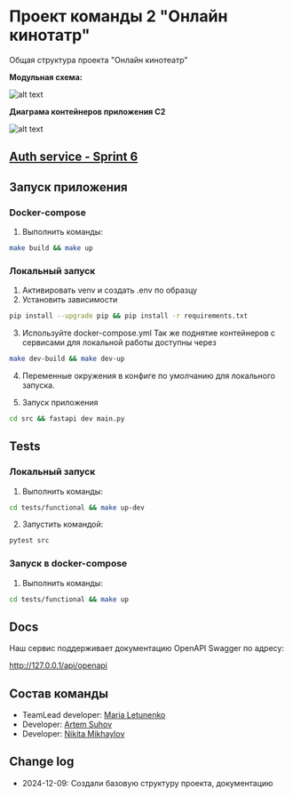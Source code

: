 # Проект команды 2 "Онлайн кинотатр"

Общая структура проекта "Онлайн кинотеатр"

**Модульная схема:**

![alt text](auth-service/srs/attachements/image-2.png)

**Диаграма контейнеров приложения C2**

![alt text](auth-service/srs/attachements/image-1.png)


## [Auth service - Sprint 6](auth-service/srs/auth.md)

## Запуск приложения

### Docker-compose

1. Выполнить команды:
```bash
make build && make up
```

### Локальный запуск

1. Активировать venv и создать .env по образцу
2. Установить зависимости

```bash
pip install --upgrade pip && pip install -r requirements.txt
```
3. Используйте docker-compose.yml 
Так же поднятие контейнеров с сервисами для локальной работы доступны через 

```bash
make dev-build && make dev-up
```
4. Переменные окружения в конфиге по умолчанию для локального запуска.

5. Запуск приложения

```bash
cd src && fastapi dev main.py
```

## Tests

### Локальный запуск

1. Выполнить команды:

```bash
cd tests/functional && make up-dev
```
2. Запустить командой:

```bash
pytest src
```

### Запуск в docker-compose

1. Выполнить команды:

```bash
cd tests/functional && make up
```


## Docs

Наш сервис поддерживает документацию OpenAPI Swagger по адресу:

http://127.0.0.1/api/openapi

## Состав команды

- TeamLead developer: [Maria Letunenko](https://github.com/mletunenko)
- Developer: [Artem Suhov](https://github.com/rock4ts)
- Developer: [Nikita Mikhaylov](https://github.com/Nikson276)

## Change log

- 2024-12-09: Создали базовую структуру проекта, документацию